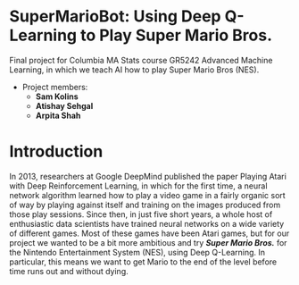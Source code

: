 # SuperMarioBot: Using Deep Q-Learning to Play Super Mario Bros.

Final project for Columbia MA Stats course GR5242 Advanced Machine Learning, in which we teach AI how to play Super Mario Bros (NES). 

+ Project members: 
  + **Sam Kolins**
  + **Atishay Sehgal**
  + **Arpita Shah**
  
# Introduction

In 2013, researchers at Google DeepMind published the paper Playing Atari with Deep Reinforcement Learning, in which for the first time, a neural network algorithm learned how to play a video game in a fairly organic sort of way by playing against itself and training on the images produced from those play sessions. Since then, in just five short years, a whole host of enthusiastic data scientists have trained neural networks on a wide variety of different games. Most of these games have been Atari games, but for our project we wanted to be a bit more ambitious and try ***Super Mario Bros.*** for the Nintendo Entertainment System (NES), using Deep Q-Learning. In particular, this means we want to get Mario to the end of the level before time runs out and without dying.
